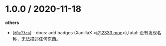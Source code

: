 
1.0.0 / 2020-11-18
==================

**others**
  * [[`d0e73ca`](http://github.com/XadillaX/bling_hashes_js/commit/d0e73cae315db132759f7c3d9fdfc26c09fccea5)] - docs: add badges (XadillaX <<i@2333.moe>>),fatal: 没有发现名称，无法描述任何东西。


